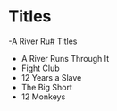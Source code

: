 # Titles

-A River Ru# Titles

- A River Runs Through It
- Fight Club
- 12 Years a Slave
- The Big Short
- 12 Monkeys
